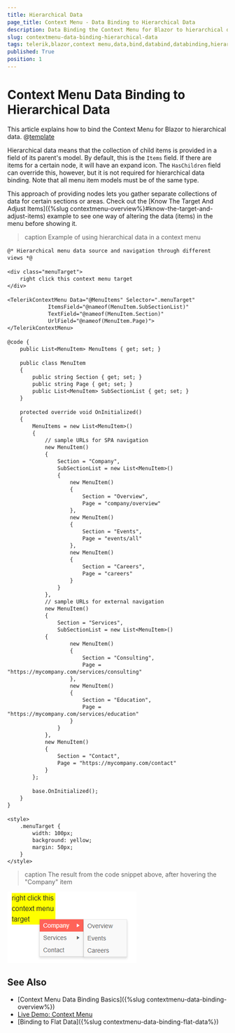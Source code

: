 ```yaml
---
title: Hierarchical Data
page_title: Context Menu - Data Binding to Hierarchical Data
description: Data Binding the Context Menu for Blazor to hierarchical data.
slug: contextmenu-data-binding-hierarchical-data
tags: telerik,blazor,context menu,data,bind,databind,databinding,hierarchical
published: True
position: 1
---
```


# Context Menu Data Binding to Hierarchical Data

This article explains how to bind the Context Menu for Blazor to hierarchical data. 
@[template](/_contentTemplates/menu/basic-example.md#context-menudata-binding-basics-link)


Hierarchical data means that the collection of child items is provided in a field of its parent's model. By default, this is the `Items` field. If there are items for a certain node, it will have an expand icon. The `HasChildren` field can override this, however, but it is not required for hierarchical data binding. Note that all menu item models must be of the same type.

This approach of providing nodes lets you gather separate collections of data for certain sections or areas. Check out the [Know The Target And Adjust Items]({%slug contextmenu-overview%}#know-the-target-and-adjust-items) example to see one way of altering the data (items) in the menu before showing it. 

>caption Example of using hierarchical data in a context menu

````CSHTML
@* Hierarchical menu data source and navigation through different views *@

<div class="menuTarget">
    right click this context menu target
</div>

<TelerikContextMenu Data="@MenuItems" Selector=".menuTarget"
             ItemsField="@nameof(MenuItem.SubSectionList)"
             TextField="@nameof(MenuItem.Section)"
             UrlField="@nameof(MenuItem.Page)">
</TelerikContextMenu>

@code {
    public List<MenuItem> MenuItems { get; set; }

    public class MenuItem
    {
        public string Section { get; set; }
        public string Page { get; set; }
        public List<MenuItem> SubSectionList { get; set; }
    }

    protected override void OnInitialized()
    {
        MenuItems = new List<MenuItem>()
        {
            // sample URLs for SPA navigation
            new MenuItem()
            {
                Section = "Company",
                SubSectionList = new List<MenuItem>()
                {
                    new MenuItem()
                    {
                        Section = "Overview",
                        Page = "company/overview"
                    },
                    new MenuItem()
                    {
                        Section = "Events",
                        Page = "events/all"
                    },
                    new MenuItem()
                    {
                        Section = "Careers",
                        Page = "careers"
                    }
                }
            },
            // sample URLs for external navigation
            new MenuItem()
            {
                Section = "Services",
                SubSectionList = new List<MenuItem>()
            {
                    new MenuItem()
                    {
                        Section = "Consulting",
                        Page = "https://mycompany.com/services/consulting"
                    },
                    new MenuItem()
                    {
                        Section = "Education",
                        Page = "https://mycompany.com/services/education"
                    }
                }
            },
            new MenuItem()
            {
                Section = "Contact",
                Page = "https://mycompany.com/contact"
            }
        };

        base.OnInitialized();
    }
}

<style>
    .menuTarget {
        width: 100px;
        background: yellow;
        margin: 50px;
    }
</style>
````

>caption The result from the code snippet above, after hovering the "Company" item

![Blazor Context Menu Hierarchical Data](images/context-menu-hierarchical-data-overview.png)


## See Also

  * [Context Menu Data Binding Basics]({%slug contextmenu-data-binding-overview%})
  * [Live Demo: Context Menu](https://demos.telerik.com/blazor-ui/contextmenu/overview)
  * [Binding to Flat Data]({%slug contextmenu-data-binding-flat-data%})

